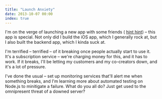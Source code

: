 ```yaml
---
title: "Launch Anxiety"
date: 2013-10-07 00:00
index: true
---
```


I'm on the verge of launching a new app with some friends ( [hint hint](http://35mm.io)) – this app is special. Not only did I build the iOS app, which I generally rock at, but I also built the backend app, which I kinda suck at.

I'm terrified – terrified – of it breaking once people actually start to use it. It's a subscription service – we're charging money for this, and it has to work. If it breaks, I'll be letting my customers and my co-creators down, and it's a lot of pressure.

I've done the usual – set up monitoring services that'll alert me when something breaks, and I'm learning more about automated testing on Node.js to minitigate a failure. What do you all do? Just get used to the omnipresent threat of a downed server?

<!-- more -->
